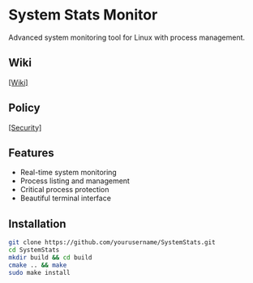 # System Stats Monitor

Advanced system monitoring tool for Linux with process management.

## Wiki

[[Wiki]](https://github.com/Moon1y/Stats/wiki)

## Policy

[[Security]](https://github.com/Moon1y/Stats/blob/master/SECURITY.md)

## Features
- Real-time system monitoring
- Process listing and management
- Critical process protection
- Beautiful terminal interface

## Installation
```bash
git clone https://github.com/yourusername/SystemStats.git
cd SystemStats
mkdir build && cd build
cmake .. && make
sudo make install
